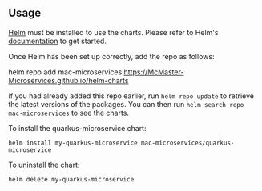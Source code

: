 ## Usage

[Helm](https://helm.sh) must be installed to use the charts.  Please refer to
Helm's [documentation](https://helm.sh/docs) to get started.

Once Helm has been set up correctly, add the repo as follows:

  helm repo add mac-microservices https://McMaster-Microservices.github.io/helm-charts

If you had already added this repo earlier, run `helm repo update` to retrieve
the latest versions of the packages.  You can then run `helm search repo
mac-microservices` to see the charts.

To install the quarkus-microservice chart:

    helm install my-quarkus-microservice mac-microservices/quarkus-microservice

To uninstall the chart:

    helm delete my-quarkus-microservice
